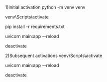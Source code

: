 1)Initial activation
python -m venv venv

venv\Scripts\activate

pip install -r requirements.txt

uvicorn main:app --reload

deactivate

2)Subsequent activations
venv\Scripts\activate

uvicorn main:app --reload

deactivate
